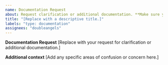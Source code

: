 ```yaml
---
name: Documentation Request
about: Request clarification or additional documentation. **Make sure you read the [FAQ's](https://github.com/doubleangels/NextDNSManager/blob/main/FAQ.md) first or your issue may be closed.**
title: "[Replace with a descriptive title.]"
labels: "type: documentation"
assignees: "doubleangels"
---
```


**Documentation Request**
[Replace with your request for clarification or additional documentation.]

**Additional context**
[Add any specific areas of confusion or concern here.]

